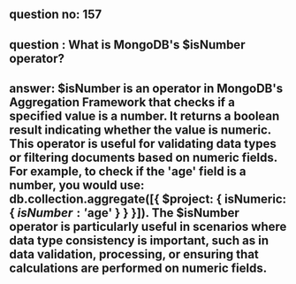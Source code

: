 
      
## question no: 157

## question : What is MongoDB's $isNumber operator?

## answer: $isNumber is an operator in MongoDB's Aggregation Framework that checks if a specified value is a number. It returns a boolean result indicating whether the value is numeric. This operator is useful for validating data types or filtering documents based on numeric fields. For example, to check if the 'age' field is a number, you would use: db.collection.aggregate([{ $project: { isNumeric: { $isNumber: '$age' } } }]). The $isNumber operator is particularly useful in scenarios where data type consistency is important, such as in data validation, processing, or ensuring that calculations are performed on numeric fields.
      